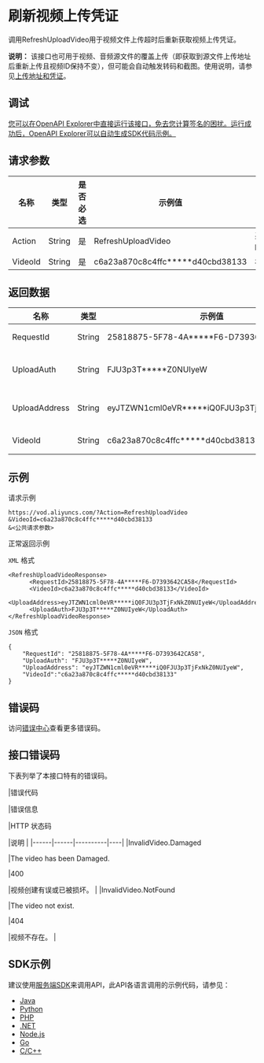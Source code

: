 # 刷新视频上传凭证

调用RefreshUploadVideo用于视频文件上传超时后重新获取视频上传凭证。

**说明：** 该接口也可用于视频、音频源文件的覆盖上传（即获取到源文件上传地址后重新上传且视频ID保持不变），但可能会自动触发转码和截图。使用说明，请参见[上传地址和凭证](~~55397~~)。

## 调试

[您可以在OpenAPI Explorer中直接运行该接口，免去您计算签名的困扰。运行成功后，OpenAPI Explorer可以自动生成SDK代码示例。](https://api.aliyun.com/#product=vod&api=RefreshUploadVideo&type=RPC&version=2017-03-21)

## 请求参数

|名称|类型|是否必选|示例值|描述|
|--|--|----|---|--|
|Action|String|是|RefreshUploadVideo|系统规定参数。取值： **RefreshUploadVideo**。 |
|VideoId|String|是|c6a23a870c8c4ffc\*\*\*\*\*d40cbd38133|视频ID。 |

## 返回数据

|名称|类型|示例值|描述|
|--|--|---|--|
|RequestId|String|25818875-5F78-4A\*\*\*\*\*F6-D7393642CA58|请求ID。 |
|UploadAuth|String|FJU3p3T\*\*\*\*\*Z0NUIyeW|上传凭证。 |
|UploadAddress|String|eyJTZWN1cml0eVR\*\*\*\*\*iQ0FJU3p3TjFxNkZ0NUIyeW|上传地址。 |
|VideoId|String|c6a23a870c8c4ffc\*\*\*\*\*d40cbd38133|视频ID。 |

## 示例

请求示例

```
https://vod.aliyuncs.com/?Action=RefreshUploadVideo
&VideoId=c6a23a870c8c4ffc*****d40cbd38133
&<公共请求参数>
```

正常返回示例

`XML` 格式

```
<RefreshUploadVideoResponse>
	  <RequestId>25818875-5F78-4A*****F6-D7393642CA58</RequestId>
	  <VideoId>c6a23a870c8c4ffc*****d40cbd38133</VideoId>
	  <UploadAddress>eyJTZWN1cml0eVR*****iQ0FJU3p3TjFxNkZ0NUIyeW</UploadAddress>
	  <UploadAuth>FJU3p3T*****Z0NUIyeW</UploadAuth>
</RefreshUploadVideoResponse>
```

`JSON` 格式

```
{
    "RequestId": "25818875-5F78-4A*****F6-D7393642CA58",
    "UploadAuth": "FJU3p3T*****Z0NUIyeW",
    "UploadAddress": "eyJTZWN1cml0eVR*****iQ0FJU3p3TjFxNkZ0NUIyeW",
    "VideoId":"c6a23a870c8c4ffc*****d40cbd38133"
}
```

## 错误码

访问[错误中心](https://error-center.alibabacloud.com/status/product/vod)查看更多错误码。

## 接口错误码

下表列举了本接口特有的错误码。

|错误代码

|错误信息

|HTTP 状态码

|说明 |
|------|------|----------|----|
|InvalidVideo.Damaged

|The video has been Damaged.

|400

|视频创建有误或已被损坏。 |
|InvalidVideo.NotFound

|The video not exist.

|404

|视频不存在。 |

## SDK示例

建议使用[服务端SDK](~~101789~~)来调用API，此API各语言调用的示例代码，请参见：

-   [Java](~~61063~~)
-   [Python](~~61054~~)
-   [PHP](~~61069~~)
-   [.NET](~~84750~~)
-   [Node.js](~~101396~~)
-   [Go](~~101411~~)
-   [C/C++](~~101261~~)

